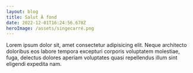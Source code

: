 ```yaml
---
layout: blog
title: Salut À fond
date: 2022-12-01T16:24:56.678Z
heroImage: /assets/singecarré.png
---
```

Lorem ipsum dolor sit, amet consectetur adipisicing elit. Neque architecto doloribus eos labore tempora excepturi corporis voluptatem molestiae, fuga, delectus dolores aperiam voluptates quasi repellendus illum sint eligendi expedita nam.